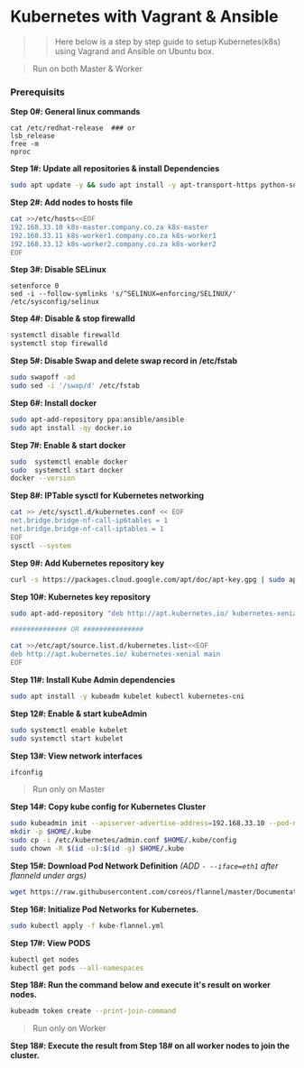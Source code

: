 
# Kubernetes with Vagrant & Ansible #
>> Here below is a step by step guide to setup Kubernetes(k8s) using Vagrand and Ansible on Ubuntu box.

> Run on both Master & Worker
### Prerequisits 

**Step 0\#: General linux commands**
```
cat /etc/redhat-release  ### or
lsb_release
free -m
nproc
```

**Step 1\#: Update all repositories & install Dependencies**
```bash
sudo apt update -y && sudo apt install -y apt-transport-https python-software-properties curl
```

**Step 2\#: Add nodes to hosts file**
```bash
cat >>/etc/hosts<<EOF
192.168.33.10 k8s-master.company.co.za k8s-master
192.168.33.11 k8s-worker1.company.co.za k8s-worker1
192.168.33.12 k8s-worker2.company.co.za k8s-worker2
EOF
```

**Step 3\#: Disable SELinux**
```
setenforce 0
sed -i --follow-symlinks 's/^SELINUX=enforcing/SELINUX/' /etc/sysconfig/selinux
```

**Step 4\#: Disable & stop firewalld**
```bash
systemctl disable firewalld
systemctl stop firewalld
```

**Step 5\#: Disable Swap and delete swap record in /etc/fstab**
```bash
sudo swapoff -ad
sudo sed -i '/swap/d' /etc/fstab
```

**Step 6\#: Install docker**
```bash
sudo apt-add-repository ppa:ansible/ansible
sudo apt install -qy docker.io
```

**Step 7\#: Enable & start docker**
```bash
sudo  systemctl enable docker
sudo  systemctl start docker
docker --version
```

**Step 8\#: IPTable sysctl for Kubernetes networking**
```bash
cat >> /etc/sysctl.d/kubernetes.conf << EOF
net.bridge.bridge-nf-call-ip6tables = 1
net.bridge.bridge-nf-call-iptables = 1
EOF
sysctl --system
```

**Step 9\#: Add Kubernetes repository key**
```bash
curl -s https://packages.cloud.google.com/apt/doc/apt-key.gpg | sudo apt-key add
```

**Step 10\#: Kubernetes key repository**
```bash
sudo apt-add-repository "deb http://apt.kubernetes.io/ kubernetes-xenial main"

############## OR ###############

cat >>/etc/apt/source.list.d/kubernetes.list<<EOF
deb http://apt.kubernetes.io/ kubernetes-xenial main
EOF
```

**Step 11\#: Install Kube Admin dependencies**
```bash
sudo apt install -y kubeadm kubelet kubectl kubernetes-cni
```
**Step 12\#: Enable & start kubeAdmin**
```bash
sudo systemctl enable kubelet
sudo systemctl start kubelet
```

**Step 13\#: View network interfaces**
```bash
ifconfig
```
> Run only on Master

**Step 14\#: Copy kube config for Kubernetes Cluster**
```bash
sudo kubeadmin init --apiserver-advertise-address=192.168.33.10 --pod-network-cidr=10.244.0.0/16
mkdir -p $HOME/.kube
sudo cp -i /etc/kubernetes/admin.conf $HOME/.kube/config
sudo chown -R $(id -u):$(id -g) $HOME/.kube
```

**Step 15\#: Download Pod Network Definition** _(ADD `- --iface=eth1` after flanneld under args)_
```bash
wget https://raw.githubusercontent.com/coreos/flannel/master/Documentation/kube-flannel.yml
```
**Step 16\#: Initialize Pod Networks for Kubernetes.** 
```bash
sudo kubectl apply -f kube-flannel.yml
```

**Step 17\#: View PODS**
```bash
kubectl get nodes
kubectl get pods --all-namespaces
```
**Step 18\#: Run the command below and execute it's result on worker nodes.**
```bash
kubeadm token create --print-join-command
```

> Run only on Worker

**Step 18\#: Execute the result from Step 18#  on all worker nodes to join the cluster.**















